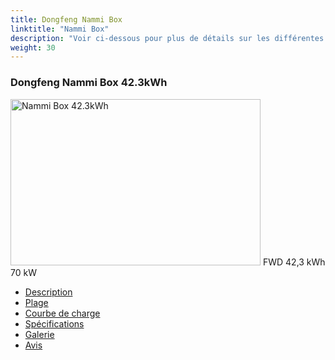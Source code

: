 ```yaml
---
title: Dongfeng Nammi Box
linktitle: "Nammi Box"
description: "Voir ci-dessous pour plus de détails sur les différentes variantes de Dongfeng Nammi Box"
weight: 30
---
```

<!-- markdownlint-disable MD033 -->
<!-- markdownlint-disable MD010 -->
<div class="container p-3 mb-4 bg-body-tertiary rounded border">
<h3>Dongfeng Nammi Box 42.3kWh</h3>
	<div class="row">
		<div class="col col-12 col-md-6">
			<a href="nammi_box_42.3kwh/"><img src="https://media.evkx.net/multimedia/models/dongfeng/nammi_box/nammi_box_42.3kwh/main_1_xst.jpg" class="img-fluid" width="400px" height="266px" alt="Nammi Box 42.3kWh" ></a>
<i class="bi bi-record2-fill"></i> FWD <i class="bi bi-battery-full"></i> 42,3 kWh <i class="bi bi-ev-station"></i> 70 kW 
		</div>
		<div class="col col-12 col-md-6">
			<ul class="list-group list-group-flush">
				<li class="list-group-item list-group-item-action"><a href="nammi_box_42.3kwh/" class="text-decoration-none text-black"><i class="bi-car-front"></i> Description</a></li>
				<li class="list-group-item list-group-item-action"><a href="nammi_box_42.3kwh/rangeandconsumption/" class="text-decoration-none text-black" ><i class="bi-file-earmark-bar-graph"></i> Plage</a></li>
				<li class="list-group-item list-group-item-action"><a href="nammi_box_42.3kwh/chargingcurve/" class="text-decoration-none text-black" ><i class="bi-battery-charging"></i> Courbe de charge</a></li>
				<li class="list-group-item list-group-item-action"><a href="nammi_box_42.3kwh/specifications/" class="text-decoration-none text-black" ><i class="bi-layout-text-sidebar-reverse"></i> Spécifications</a></li>
				<li class="list-group-item list-group-item-action"><a href="nammi_box_42.3kwh/gallery/" class="text-decoration-none text-black" ><i class="bi-images"></i> Galerie</a></li>
				<li class="list-group-item list-group-item-action"><a href="nammi_box_42.3kwh/reviews/" class="text-decoration-none text-black" ><i class="bi-person-video2"></i> Avis</a></li>
			</ul>
		</div>
	</div>
</div>
